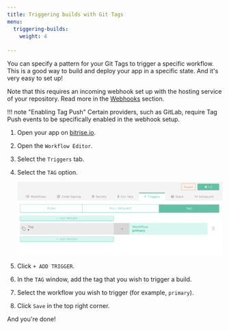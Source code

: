 ```yaml
---
title: Triggering builds with Git Tags
menu:
  triggering-builds:
    weight: 4

---
```

You can specify a pattern for your Git Tags to trigger a specific workflow. This is a good way to build and deploy your app in a specific state. And it's very easy to set up!

Note that this requires an incoming webhook set up with the hosting service of your repository. Read more in the [Webhooks](/webhooks) section.

!!! note "Enabling Tag Push"
    Certain providers, such as GitLab, require Tag Push events to be specifically enabled in the webhook setup.

1. Open your app on [bitrise.io](hhtps://www.bitrise.io).

1. Open the `Workflow Editor`.

1. Select the `Triggers` tab.

1. Select the `TAG` option.

    ![Tag trigger](/img/getting-started/triggering-builds/tag-trigger.png)

1. Click `+ ADD TRIGGER`.

1. In the `TAG` window, add the tag that you wish to trigger a build.

1. Select the workflow you wish to trigger (for example, `primary`).

1. Click `Save` in the top right corner.

And you're done!